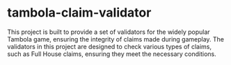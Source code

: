 # tambola-claim-validator
This project is built to provide a set of validators for the widely popular Tambola game, ensuring the integrity of claims made during gameplay. The validators in this project are designed to check various types of claims, such as Full House claims, ensuring they meet the necessary conditions.

